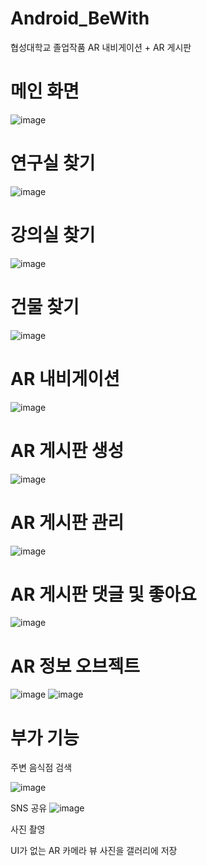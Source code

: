 # Android_BeWith
협성대학교 졸업작품 AR 내비게이션 + AR 게시판

# 메인 화면
![image](https://github.com/Jangwonbae/Android_BeWith/assets/84276491/240a2f3e-7877-4cf4-97c2-9f1151977a21) 

# 연구실 찾기 
![image](https://github.com/Jangwonbae/Android_BeWith/assets/84276491/805d8a0e-a9b2-4f36-9442-797854dbfcdf)

# 강의실 찾기 
![image](https://github.com/Jangwonbae/Android_BeWith/assets/84276491/b1b5717e-65fb-4584-86a6-7625bbfb716e)

# 건물 찾기 
![image](https://github.com/Jangwonbae/Android_BeWith/assets/84276491/d348b4c5-d9b5-4690-a483-2d9f6a1ce364) 

# AR 내비게이션 
![image](https://github.com/Jangwonbae/Android_BeWith/assets/84276491/4cbb9694-fdd5-48b7-b08d-98d18bbdec48)

# AR 게시판 생성
![image](https://github.com/Jangwonbae/Android_BeWith/assets/84276491/37988d24-364f-4a52-a526-4a643811bda0)

# AR 게시판 관리
![image](https://github.com/Jangwonbae/Android_BeWith/assets/84276491/1134ef9e-e0ee-4dbf-9a1b-7a8b4db31f26)

# AR 게시판 댓글 및 좋아요
![image](https://github.com/Jangwonbae/Android_BeWith/assets/84276491/6f65d280-70ba-4ab1-ba5d-95647f0340b0)

# AR 정보 오브젝트
![image](https://github.com/Jangwonbae/Android_BeWith/assets/84276491/a0de26b3-f281-4f87-a3b3-9c4b5af4f604)
![image](https://github.com/Jangwonbae/Android_BeWith/assets/84276491/cb0d133e-5d56-42b5-8b4e-0e96fb5fa8e5)

# 부가 기능

주변 음식점 검색

![image](https://github.com/Jangwonbae/Android_BeWith/assets/84276491/4c5dc8dc-5e84-400f-8978-52a38a201ee6)

SNS 공유
![image](https://github.com/Jangwonbae/Android_BeWith/assets/84276491/a71105dc-2fea-4e25-89f1-5083ea9e50a6)

사진 촬영

UI가 없는 AR 카메라 뷰 사진을 갤러리에 저장

